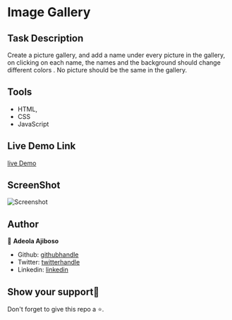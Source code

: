# Image Gallery

## Task Description
Create a picture gallery, and add a name under every picture in the gallery, on clicking on each name, the names and the background should change different colors .
No picture should be the same in the gallery.

## Tools
- HTML,
- CSS 
- JavaScript

## Live Demo Link
[live Demo](https://image-gallery-ivory-nu.vercel.app/)

## ScreenShot
![Screenshot](image.png)

## Author
👤 **Adeola Ajiboso**

- Github: [githubhandle](https://github.com/Ajiboso-Adeola)
- Twitter: [twitterhandle](https://twitter.com/dde_olla)
- Linkedin: [linkedin](https://www.linkedin.com/in/adeola-ajiboso/)

## Show your support🙏

Don't forget to give this repo a ⭐️.